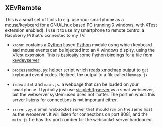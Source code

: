 XEvRemote
---------

This is a small set of tools to e.g. use your smartphone as a mouse/keyboard
for a GNU/Linux based PC (running X windows, with XTest extension enabled).
I use it to use my smartphone to remote control a Raspberry Pi that's connected
to my TV.

 - `xconn`: contains a [Cython](http://cython.org/) based [Python](https://www.python.org/)
   module using which keyboard and mouse events can be injected into
   an X windows display, using the XTest extension. This is basically
   some Python bindings for a
   file from [xevdevserver](http://research.edm.uhasselt.be/jori/page/Misc/XevdevServer.html)

 - `processmodmap.py`: helper script which reads [xmodmap](https://www.x.org/archive/X11R6.8.1/doc/xmodmap.1.html)
   output to get keyboard event codes. Redirect the output to a file
   called `keymap.js`

 - `index.html` and `main.js`: a webpage that can be loaded on your smartphone.
   I typically just use [simplehttpserver](https://www.npmjs.com/package/simplehttpserver)
   as a small webserver, but the webserver system used does not matter. The
   port on which this server listens for connections is not important either.

 - `server.py`: a small websocket server that should run on the same host
   as the webserver. It will listen for connections on port 8081, and the
   `main.js` file has this port number for the websocket server hardcoded.
